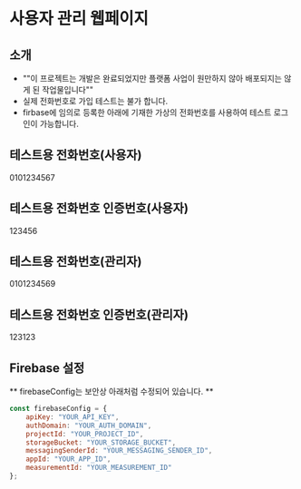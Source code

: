 # 사용자 관리 웹페이지


## 소개
- ""이 프로젝트는 개발은 완료되었지만 플랫폼 사업이 원만하지 않아 배포되지는 않게 된 작업물입니다""
- 실제 전화번호로 가입 테스트는 불가 합니다.
- firbase에 임의로 등록한 아래에 기재한 가상의 전화번호를 사용하여 테스트 로그인이 가능합니다.

## 테스트용 전화번호(사용자)
0101234567
## 테스트용 전화번호 인증번호(사용자)
123456

## 테스트용 전화번호(관리자)
0101234569
## 테스트용 전화번호 인증번호(관리자)
123123

## Firebase 설정

** firebaseConfig는 보안상 아래처럼 수정되어 있습니다. **

```javascript
const firebaseConfig = {
    apiKey: "YOUR_API_KEY",
    authDomain: "YOUR_AUTH_DOMAIN",
    projectId: "YOUR_PROJECT_ID",
    storageBucket: "YOUR_STORAGE_BUCKET",
    messagingSenderId: "YOUR_MESSAGING_SENDER_ID",
    appId: "YOUR_APP_ID",
    measurementId: "YOUR_MEASUREMENT_ID"
};
